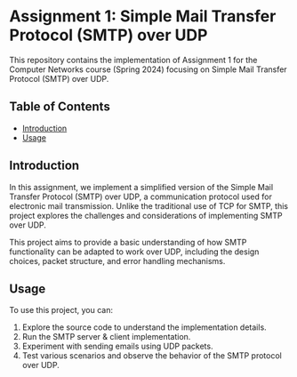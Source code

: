 # Assignment 1: Simple Mail Transfer Protocol (SMTP) over UDP

This repository contains the implementation of Assignment 1 for the Computer Networks course (Spring 2024) focusing on Simple Mail Transfer Protocol (SMTP) over UDP.

## Table of Contents

- [Introduction](#introduction)
- [Usage](#usage)

## Introduction

In this assignment, we implement a simplified version of the Simple Mail Transfer Protocol (SMTP) over UDP, a communication protocol used for electronic mail transmission. Unlike the traditional use of TCP for SMTP, this project explores the challenges and considerations of implementing SMTP over UDP.

This project aims to provide a basic understanding of how SMTP functionality can be adapted to work over UDP, including the design choices, packet structure, and error handling mechanisms.


## Usage

To use this project, you can:

1. Explore the source code to understand the implementation details.
2. Run the SMTP server & client implementation.
3. Experiment with sending emails using UDP packets.
4. Test various scenarios and observe the behavior of the SMTP protocol over UDP.
